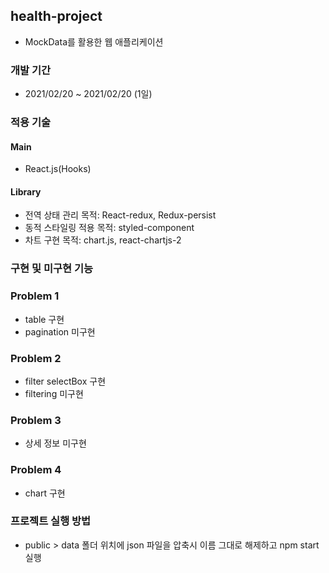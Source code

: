 ## health-project
- MockData를 활용한 웹 애플리케이션

### 개발 기간

- 2021/02/20 ~ 2021/02/20 (1일)

### 적용 기술

#### Main

- React.js(Hooks)

#### Library
- 전역 상태 관리 목적: React-redux, Redux-persist
- 동적 스타일링 적용 목적: styled-component
- 차트 구현 목적: chart.js, react-chartjs-2

### 구현 및 미구현 기능

### Problem 1
- table 구현
- pagination 미구현

### Problem 2
- filter selectBox 구현
- filtering 미구현

### Problem 3
- 상세 정보 미구현

### Problem 4
- chart 구현

### 프로젝트 실행 방법
- public > data 폴더 위치에 json 파일을 압축시 이름 그대로 해제하고 npm start 실행
